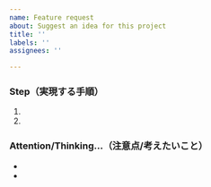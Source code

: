 ```yaml
---
name: Feature request
about: Suggest an idea for this project
title: ''
labels: ''
assignees: ''

---
```


### Step（実現する手順）
1.
2.

### Attention/Thinking...（注意点/考えたいこと）
-
-

